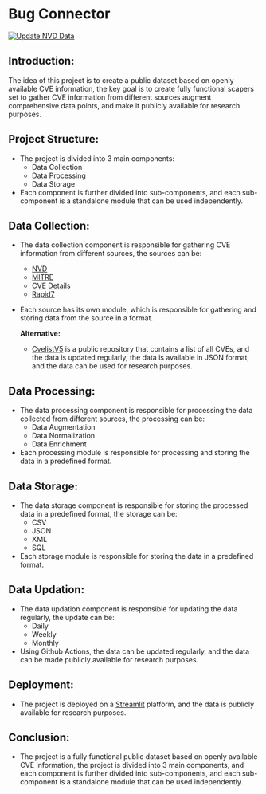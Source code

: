 # Bug Connector

[![Update NVD Data](https://github.com/Sanjeev-Kumar78/bug-connector/actions/workflows/main.yml/badge.svg)](https://github.com/Sanjeev-Kumar78/bug-connector/actions/workflows/main.yml)
## Introduction:

The idea of this project is to create a public dataset based on openly available CVE information, the key goal is to create fully functional scapers set to gather CVE information from different sources augment comprehensive data points, and make it publicly available for research purposes.
 
## Project Structure:    
- The project is divided into 3 main components:
  - Data Collection
  - Data Processing
  - Data Storage
- Each component is further divided into sub-components, and each sub-component is a standalone module that can be used independently.

## Data Collection:
- The data collection component is responsible for gathering CVE information from different sources, the sources can be:
    - [NVD](https://nvd.nist.gov/vuln/search/results?form_type=Basic&results_type=overview&search_type=all&isCpeNameSearch=false)
    - [MITRE](https://www.cve.org/Downloads#current-format)
    - [CVE Details](https://www.cvedetails.com/vulnerability-search.php?f=1&vendor=&product=&cweid=&cvssscoremin=&cvssscoremax=&publishdatestart=&publishdateend=&updatedatestart=&updatedateend=&cisaaddstart=&cisaaddend=&cisaduestart=&cisadueend=&page=1)
    - [Rapid7](https://www.rapid7.com/db/?q=&type=nexpose)
- Each source has its own module, which is responsible for gathering and storing data from the source in a format.
  
  **Alternative:**
  - [CvelistV5](https://github.com/CVEProject/cvelistV5) is a public repository that contains a list of all CVEs, and the data is updated regularly, the data is available in JSON format, and the data can be used for research purposes.
  
## Data Processing:
- The data processing component is responsible for processing the data collected from different sources, the processing can be:
    - Data Augmentation
    - Data Normalization
    - Data Enrichment
- Each processing module is responsible for processing and storing the data in a predefined format.

## Data Storage:
- The data storage component is responsible for storing the processed data in a predefined format, the storage can be:
    - CSV
    - JSON
    - XML
    - SQL
- Each storage module is responsible for storing the data in a predefined format.

## Data Updation:
- The data updation component is responsible for updating the data regularly, the update can be:
    - Daily
    - Weekly
    - Monthly
- Using Github Actions, the data can be updated regularly, and the data can be made publicly available for research purposes.

## Deployment:
- The project is deployed on a [Streamlit](https://streamlit.io) platform, and the data is publicly available for research purposes.

## Conclusion:
- The project is a fully functional public dataset based on openly available CVE information, the project is divided into 3 main components, and each component is further divided into sub-components, and each sub-component is a standalone module that can be used independently.

